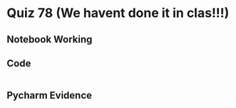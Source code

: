 # Quiz 78 (We havent done it in clas!!!)

## Notebook Working

## Code
```.py

```

## Pycharm Evidence
